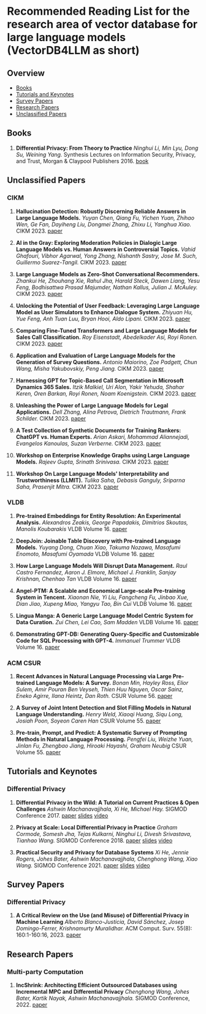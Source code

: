 # Recommended Reading List for the research area of vector database for large language models (VectorDB4LLM as short)


## Overview
* [Books](#Books)
* [Tutorials and Keynotes](#Tutorials-and-Keynotes)
* [Survey Papers](#Survey-Papers)
* [Research Papers](#Research-Papers)
* [Unclassified Papers](#Unclassified-Papers)
  
## Books

1. **Differential Privacy: From Theory to Practice**
*Ninghui Li, Min Lyu, Dong Su, Weining Yang.* Synthesis Lectures on Information Security, Privacy, and Trust, Morgan & Claypool Publishers 2016. [book](https://doi.org/10.2200/S00735ED1V01Y201609SPT018)

## Unclassified Papers

### CIKM

1. **Hallucination Detection: Robustly Discerning Reliable Answers in Large Language Models.**
*Yuyan Chen, Qiang Fu, Yichen Yuan, Zhihao Wen, Ge Fan, Dayiheng Liu, Dongmei Zhang, Zhixu Li, Yanghua Xiao.* CIKM 2023. [paper](https://dl.acm.org/doi/10.1145/3583780.3614905)

2. **AI in the Gray: Exploring Moderation Policies in Dialogic Large Language Models vs. Human Answers in Controversial Topics.**
*Vahid Ghafouri, Vibhor Agarwal, Yong Zhang, Nishanth Sastry, Jose M. Such, Guillermo Suarez-Tangil.* CIKM 2023. [paper](https://doi.org/10.1145/3583780.3614777)

3. **Large Language Models as Zero-Shot Conversational Recommenders.**
*Zhankui He, Zhouhang Xie, Rahul Jha, Harald Steck, Dawen Liang, Yesu Feng, Bodhisattwa Prasad Majumder, Nathan Kallus, Julian J. McAuley.* CIKM 2023. [paper](https://doi.org/10.1145/3583780.3614949)

4. **Unlocking the Potential of User Feedback: Leveraging Large Language Model as User Simulators to Enhance Dialogue System.**
*Zhiyuan Hu, Yue Feng, Anh Tuan Luu, Bryan Hooi, Aldo Lipani.* CIKM 2023. [paper](https://doi.org/10.1145/3583780.3615220)

5. **Comparing Fine-Tuned Transformers and Large Language Models for Sales Call Classification.**
*Roy Eisenstadt, Abedelkader Asi, Royi Ronen.* CIKM 2023. [paper](https://doi.org/10.1145/3583780.3615509)

6. **Application and Evaluation of Large Language Models for the Generation of Survey Questions.**
*Antonio Maiorino, Zoe Padgett, Chun Wang, Misha Yakubovskiy, Peng Jiang.* CIKM 2023. [paper](https://doi.org/10.1145/3583780.3615506)

7. **Harnessing GPT for Topic-Based Call Segmentation in Microsoft Dynamics 365 Sales.**
*Itzik Malkiel, Uri Alon, Yakir Yehuda, Shahar Keren, Oren Barkan, Royi Ronen, Noam Koenigstein.* CIKM 2023. [paper](https://doi.org/10.1145/3583780.3615508)

8. **Unleashing the Power of Large Language Models for Legal Applications.**
*Dell Zhang, Alina Petrova, Dietrich Trautmann, Frank Schilder.* CIKM 2023. [paper](https://doi.org/10.1145/3583780.3615993)

9. **A Test Collection of Synthetic Documents for Training Rankers: ChatGPT vs. Human Experts.**
*Arian Askari, Mohammad Aliannejadi, Evangelos Kanoulas, Suzan Verberne.* CIKM 2023. [paper](https://doi.org/10.1145/3583780.3615111)

10. **Workshop on Enterprise Knowledge Graphs using Large Language Models.**
*Rajeev Gupta, Srinath Srinivasa.* CIKM 2023. [paper](https://doi.org/10.1145/3583780.3615301)

11. **Workshop On Large Language Models' Interpretability and Trustworthiness (LLMIT).**
*Tulika Saha, Debasis Ganguly, Sriparna Saha, Prasenjit Mitra.* CIKM 2023. [paper](https://doi.org/10.1145/3583780.3615311)

### VLDB

1. **Pre-trained Embeddings for Entity Resolution: An Experimental Analysis.**
*Alexandros Zeakis, George Papadakis, Dimitrios Skoutas, Manolis Koubarakis* VLDB Volume 16. [paper](doi.org/10.14778/3598581.3598594)

2. **DeepJoin: Joinable Table Discovery with Pre-trained Language Models.**
*Yuyang Dong, Chuan Xiao, Takuma Nozawa, Masafumi Enomoto, Masafumi Oyamada* VLDB Volume 16. [paper](https://doi.org/10.48550/arXiv.2212.07588)

3. **How Large Language Models Will Disrupt Data Management.**
*Raul Castro Fernandez, Aaron J. Elmore, Michael J. Franklin, Sanjay Krishnan, Chenhao Tan* VLDB Volume 16.  [paper](https://doi.org/10.14778/3611479.3611527)

4. **Angel-PTM: A Scalable and Economical Large-scale Pre-training System in Tencent.**
*Xiaonan Nie, Yi Liu, Fangcheng Fu, Jinbao Xue, Dian Jiao, Xupeng Miao, Yangyu Tao, Bin Cui* VLDB Volume 16. [paper](https://doi.org/10.48550/arXiv.2303.02868)

5. **Lingua Manga: A Generic Large Language Model Centric System for Data Curation.**
*Zui Chen, Lei Cao, Sam Madden* VLDB Volume 16. [paper](https://doi.org/10.48550/arXiv.2306.11702)

6. **Demonstrating GPT-DB: Generating Query-Specific and Customizable Code for SQL Processing with GPT-4.**
*Immanuel Trummer* VLDB Volume 16. [paper](https://doi.org/10.14778/3611540.3611630)

### ACM CSUR

1. **Recent Advances in Natural Language Processing via Large Pre-trained Language Models: A Survey.**
*Bonan Min, Hayley Ross, Elior Sulem, Amir Pouran Ben Veyseh, Thien Huu Nguyen, Oscar Sainz, Eneko Agirre, Ilana Heintz, Dan Roth.* CSUR Volume 56. [paper](https://doi.org/10.1145/3605943)

2. **A Survey of Joint Intent Detection and Slot Filling Models in Natural Language Understanding.** 
*Henry Weld, Xiaoqi Huang, Siqu Long, Josiah Poon, Soyeon Caren Han* CSUR Volume 55. [paper](https://doi.org/10.1145/3547138)

3. **Pre-train, Prompt, and Predict: A Systematic Survey of Prompting Methods in Natural Language Processing.**
*Pengfei Liu, Weizhe Yuan, Jinlan Fu, Zhengbao Jiang, Hiroaki Hayashi, Graham Neubig* CSUR Volume 55. [paper](https://doi.org/10.1145/3560815)

## Tutorials and Keynotes

### Differential Privacy

1. **Differential Privacy in the Wild: A Tutorial on Current Practices & Open Challenges**
*Ashwin Machanavajjhala, Xi He, Michael Hay.* SIGMOD Conference 2017. [paper](https://doi.org/10.1145/3035918.3054779) [slides](http://sigmod2017.org/sigmod-program/#tutorial) [video](http://sigmod2017.org/sigmod-program/#tutorial)

1. **Privacy at Scale: Local Differential Privacy in Practice**
*Graham Cormode, Somesh Jha, Tejas Kulkarni, Ninghui Li, Divesh Srivastava, Tianhao Wang.* SIGMOD Conference 2018. [paper](https://doi.org/10.1145/3183713.3197390) [slides](https://sites.google.com/view/kdd2018-tutorial/home) [video](https://www.bilibili.com/video/BV19b41177Wc/)
 	
1. **Practical Security and Privacy for Database Systems**
*Xi He, Jennie Rogers, Johes Bater, Ashwin Machanavajjhala, Chenghong Wang, Xiao Wang.* SIGMOD Conference 2021. [paper](https://doi.org/10.1145/3448016.3457544) [slides](https://sp-for-dbms.github.io/) [video](https://www.youtube.com/playlist?list=PL_j4gVzfdkXhSaggePxmwmrJFeB2-0ltd)

## Survey Papers

### Differential Privacy

1. **A Critical Review on the Use (and Misuse) of Differential Privacy in Machine Learning**
*Alberto Blanco-Justicia, David Sánchez, Josep Domingo-Ferrer, Krishnamurty Muralidhar.* ACM Comput. Surv. 55(8): 160:1-160:16, 2023. [paper](https://doi.org/10.1145/3547139)


## Research Papers

### Multi-party Computation

1. **IncShrink: Architecting Efficient Outsourced Databases using Incremental MPC and Differential Privacy**
*Chenghong Wang, Johes Bater, Kartik Nayak, Ashwin Machanavajjhala.* SIGMOD Conference, 2022. [paper](https://doi.org/10.1145/3514221.3526151)
